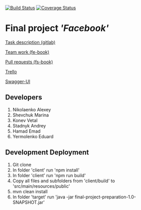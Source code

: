 [![Build Status](https://travis-ci.org/AndreyStadnyk/finalProject.svg?branch=master)](https://travis-ci.org/AndreyStadnyk/finalProject)
[![Coverage Status](https://coveralls.io/repos/github/AndreyStadnyk/finalProject/badge.svg?branch=master)](https://coveralls.io/github/AndreyStadnyk/finalProject?branch=master)

# Final project *'Facebook'*
[Task description (gitlab)](https://gitlab.com/dan-it/groups/fs9/-/tree/master/final-project)

[Team work (fe-book)](https://dan-it.gitlab.io/fe-book/teamwork/final.html)

[Pull requests (fs-book)](https://dan-it.gitlab.io/fs-book/new-structure/final-project/pull_request.html)

[Trello](https://trello.com/b/qijpJexT/fs9finalproject)

[Swagger-UI](http://localhost:8080/swagger-ui.html#/)

## Developers
1. Nikolaenko Alexey
2. Shevchuk Marina
3. Konev Vetal
4. Stadnyk Andrey
5. Hamad Emad
6. Yermolenko Eduard

## Development Deployment
1. Git clone
2. In folder 'client' run 'npm install'
3. In folder 'client' run 'npm run build'
4. Copy all files and subfolders from 'client/build' to 'src/main/resources/public'
5. mvn clean install
6. In folder 'target' run 'java -jar final-project-preparation-1.0-SNAPSHOT.jar'